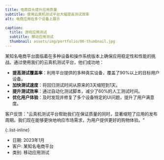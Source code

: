 ```yaml
---
title: 电商巨头提升应用质量
subtitle: 使用云真机测试平台大幅提高测试效率
alt: 电商应用在多个设备上展示

caption:
  title: 游戏应用测试
  subtitle: 移动应用测试
  thumbnail: assets/img/portfolio/06-thumbnail.jpg
---
```


某知名电商平台面临着在多种设备和操作系统版本上确保应用稳定性和性能的挑战。通过使用我们的云真机测试平台，他们成功地：

- **提高测试覆盖率**：利用平台提供的多种真实设备，覆盖了90%以上的目标用户设备。
- **加快测试速度**：将回归测试时间从原来的3天缩短到1天。
- **提升测试效率**：通过自动化测试脚本，减少了60%的人工测试时间。
- **优化用户体验**：及时发现并修复了多个设备特定的UI问题，提升了用户满意度。

客户反馈："云真机测试平台帮助我们在保证质量的同时，显著缩短了应用的发布周期。我们现在能够更快地响应市场需求，为用户提供更好的购物体验。"

{:.list-inline}
- 日期: 2023年1月
- 客户: 某知名电商平台
- 类别: 移动应用测试
